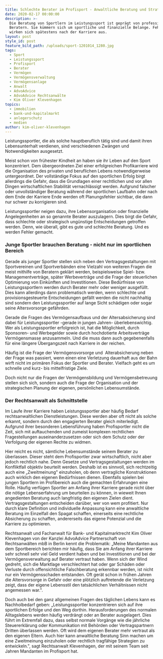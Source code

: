 ```yaml
---
title: Schlechte Berater im Profisport - Anwaltliche Beratung und Strategien
date: 2020-02-17 00:00:00
description: >-
  Die Beratung von Sportlern im Leistungssport ist geprägt von professionellen
  Beratern. Sie kümmern sich um sportliche und finanzielle Belange. Fehler
  wirken sich spätestens nach der Karriere aus.
layout: post
style_id: post
feature_bild_path: /uploads/sport-1201014_1280.jpg
tags:
  - Sport
  - Leistungssport
  - Profisport
  - Berater
  - Vermögen
  - Vermögensverwaltung
  - Vermögensanlage
  - Anwalt
  - AdvoAdvice
  - AdvoAdvice Rechtsanwälte
  - Kim Oliver Klevenhagen
topics:
  - immobilien
  - bank-und-kapitalmarkt
  - anlegerschutz
  - medien
author: kim-oliver-klevenhagen
---
```


Leistungssportler, die als solche hauptberuflich t&auml;tig sind und damit ihren Lebensunterhalt verdienen, sind verschiedenen Zw&auml;ngen und Notwendigkeiten ausgesetzt.

Meist schon von fr&uuml;hester Kindheit an haben sie ihr Leben auf den Sport konzentriert. Dem &uuml;bergeordneten Ziel einer erfolgreichen Profikarriere wird die Organisation des privaten und beruflichen Lebens notwendigerweise untergeordnet. Der vollst&auml;ndige Fokus auf den sportlichen Erfolg birgt allerdings die Gefahr, dass die Grundlagen einer rechtlichen und vor allen Dingen wirtschaftlichen Stabilit&auml;t vernachl&auml;ssigt werden. Aufgrund falscher oder unvollst&auml;ndiger Beratung w&auml;hrend der sportlichen Laufbahn oder nach dem Ende der Karriere Ende werden oft Planungsfehler sichtbar, die dann nur schwer zu korrigieren sind.

Leistungssportler neigen dazu, ihre Lebensorganisation oder finanzielle Angelegenheiten an so genannte Berater auszulagern. Dies birgt die Gefahr, dass schlechte oder strategisch ung&uuml;nstige Entscheidungen getroffen werden. Denn, wie &uuml;berall, gibt es gute und schlechte Beratung. Und es werden Fehler gemacht.

### Junge Sportler brauchen Beratung - nicht nur im sportlichen Bereich&nbsp;

Gerade als junger Sportler stellen sich neben den Vertragsgestaltungen mit Sportvereinen und Sportverb&auml;nden eine Vielzahl von weiteren Fragen die meist mithilfe von Beratern gekl&auml;rt werden, beispielsweise Spiel- bzw. Managementvertr&auml;ge, sp&auml;ter Werbevertr&auml;ge und die Frage der steuerlichen Optimierung von Eink&uuml;nften und Investitionen. Diese Bed&uuml;rfnisse von Leistungssportlern werden durch Berater mehr oder weniger ausgef&uuml;llt. Dies kann allerdings dann problematisch werden, wenn schlechte und provisionsgesteuerte Entscheidungen gef&auml;llt werden die nicht nachhaltig sind sondern den Leistungssportler auf lange Sicht sch&auml;digen oder sogar seine Altersvorsorge gef&auml;hrden.

Gerade die Fragen des Vermögensaufbaus und der Altersabsicherung sind dabei f&uuml;r Leistungssportler -gerade in jungen Jahren- &uuml;berlebenswichtig. Wer als Leistungssportler erfolgreich ist, hat die Möglichkeit, durch Sponsoren- und Werbegelder sowie durch hochdotierte Arbeitsvertr&auml;ge Vermögensmasse anzusammeln. Und die muss dann auch gegebenenfalls f&uuml;r eine l&auml;ngere &Uuml;bergangszeit nach Karriere in der reichen.

H&auml;ufig ist die Frage der Vermögensvorsorge und&nbsp; Alterabsicherung neben der Frage was passiert, wenn einen eine Verletzung dauerhaft aus der Bahn wirft nicht im prim&auml;ren Fokus der Sportler und Berater. Vielfach geht es um schnelle und kurz- bis mittelfristige Ziele.

Doch nicht nur die Fragen der Vermögensbildung und Vermögensbetreuung stellen sich sich, sondern auch die Frage der Organisation und der strategischen Planung der eigenen, persönlichen Lebensumst&auml;nde.

### Der Rechtsanwalt als Schnittstelle

Im Laufe ihrer Karriere haben Leistungssportler aber h&auml;ufig Bedarf rechtsanwaltlichen Dienstleistungen. Diese werden aber oft nicht als solche erkannt, sondern durch den engagierten Berater gleich miterledigt. Aufgrund ihrer besonderen Lebensf&uuml;hrung haben Profisportler nicht die Zeit, sich mit auftauchenden und zumeist komplexen rechtlichen Fragestellungen auseinanderzusetzen oder sich dem Schutz oder der Verfolgung der eigenen Rechte zu widmen.

Hier reicht es nicht, s&auml;mtliche Lebensumst&auml;nde seinem Berater zu &uuml;berlassen. Dieser steht dem Profisportler zwar wirtschaftlich, nicht aber jedoch rechtlich nahe. Denn Gesetze und Vertragsgestaltungen werden im Konfliktfall objektiv beurteilt werden. Deshalb ist es sinnvoll, sich rechtzeitig auch eine „Zweitmeinung" einzuholen, ob denn vertragliche Konstruktionen auch wirklich den eigenen Bed&uuml;rfnissen dienen. Ebenfalls spielen bei jungen Sportlern im Profibereich auch die gemachten Erfahrungen eine Rolle. H&auml;ufig verf&uuml;gen Sportler am Anfang ihrer Karriere gerade nicht &uuml;ber die nötige Lebenserfahrung um beurteilen zu können, in wieweit Ihnen angedienten Beratung auch langfristig den eigenen Zielen dient. Vertragsgestaltungen entscheiden dar&uuml;ber, wer von wem profitiert. Nur durch klare Definition und individuelle Anpassung kann eine anwaltliche Beratung im Einzelfall den Spagat schaffen, einerseits eine rechtliche Absicherung zu schaffen, andererseits das eigene Potenzial und die Karriere zu optimieren.

Rechtsanwalt und Fachanwalt f&uuml;r Bank- und Kapitalmarktrecht Kim Oliver Klevenhagen von der Kanzlei AdvoAdvice Partnerschaft von Rechtsanw&auml;lten mbB in Berlin kennt die Problematik: „Meine Mandanten aus dem Sportbereich berichten mir h&auml;ufig, dass Sie am Anfang ihrer Karriere sehr schnell sehr viel Geld verdient haben und bei Investitionen und bei der Vermögensverwaltung auf Berater vertraut haben. Wenn sich der Wind gedreht, sich die Marktlage verschlechtert hat oder gar Sch&auml;den oder Verluste durch offensichtliche Falschberatung erkennbar werden, ist nicht nur ein Vermögensschaden entstanden. Oft ger&auml;t schon in fr&uuml;hen Jahren die Altersvorsorge in Gefahr oder eine plötzlich auftretende die Verletzung zeigt, dass der eigene Lebensstil den tats&auml;chlichen Verh&auml;ltnissen nicht angemessen war.".

Doch auch bei den ganz allgemeinen Fragen des t&auml;glichen Lebens kann es Nachholbedarf geben: „Leistungssportler konzentrieren sich auf ihre sportlichen Erfolge und den Weg dorthin. Herausforderungen des normalen Alltagslebens werden h&auml;ufig verdr&auml;ngt oder an Berater ausgelagert. Dies f&uuml;hrt im Extremfall dazu, dass selbst normale Vorg&auml;nge wie die j&auml;hrliche Steuererkl&auml;rung oder Kommunikation mit Behörden oder Vertragspartnern Dritten &uuml;berlassen werden. Oft wird dem eigenen Berater mehr vertraut als den eigenen Eltern. Auch hier kann anwaltliche Beratung Sinn machen um eine Zweitmeinung einzuholen oder rechtlich tragf&auml;hige Strategien zu entwickeln.", sagt Rechtsanwalt Klevenhagen, der mit seinem Team seit Jahren Mandanten im Profisport hat.